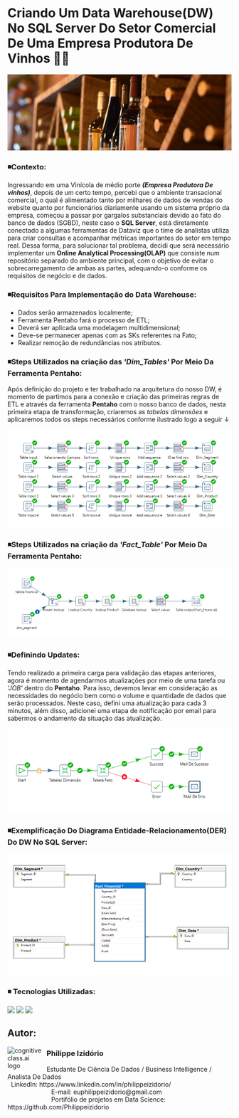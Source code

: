 # Criando Um Data Warehouse(DW) No SQL Server Do Setor Comercial De Uma Empresa Produtora De Vinhos 💱🍇
![Alt ou título da imagem](https://github.com/Philippeizidorio/CriandoDW_SQLEMPVinicola/blob/main/wineryfinan.png)

### ◾Contexto:
Ingressando em uma Vinícola de médio porte ___(Empresa Produtora De vinhos)___, depois de um certo tempo, percebi que o ambiente transacional comercial, o qual é alimentado tanto por milhares de dados de vendas do website quanto por funcionários diariamente usando um sistema próprio da empresa, começou a passar por gargalos substanciais devido ao fato do banco de dados (SGBD), neste caso o __SQL Server__, está diretamente conectado a algumas ferramentas de Dataviz que o time de analistas utiliza para criar consultas e acompanhar métricas importantes do setor em tempo real. Dessa forma, para solucionar tal problema, decidi que será necessário implementar um __Online Analytical Processing(OLAP)__ que consiste num repositório separado do ambiente principal, com o objetivo de evitar o sobrecarregamento de ambas as partes, adequando-o conforme os requisitos de negócio e de dados. 

### ◾Requisitos Para Implementação do Data Warehouse:
- Dados serão armazenados localmente;
- Ferramenta Pentaho fará o processo de ETL;
- Deverá ser aplicada uma modelagem multidimensional;
- Deve-se permanecer apenas com as SKs referentes na Fato;
- Realizar remoção de redundâncias nos atributos.

### ◾Steps Utilizados na criação das ___'Dim_Tables'___ Por Meio Da Ferramenta __Pentaho__:
Após definição do projeto e ter trabalhado na arquitetura do nosso DW, é momento de partimos para a conexão e criação das primeiras regras de ETL e através da ferramenta __Pentaho__
com o nosso banco de dados, nesta primeira etapa de transformação, criaremos as _tabelas dimensões_ e aplicaremos todos os steps necessários conforme ilustrado logo a seguir ↓

![DIM](https://github.com/Philippeizidorio/CriandoDW_SQLEMPVinicola/blob/main/ETL%20-%20DIM_Tables.png)

### ◾Steps Utilizados na criação da ___'Fact_Table'___ Por Meio Da Ferramenta __Pentaho__:

![FACT](https://github.com/Philippeizidorio/CriandoDW_SQLEMPVinicola/blob/main/ETL-%20Fact_Table.png)

### ◾Definindo Updates: 
Tendo realizado a primeira carga para validação das etapas anteriores, agora é momento de agendarmos atualizações por meio de uma tarefa ou _'JOB'_ dentro do __Pentaho__. Para isso, devemos levar em consideração as necessidades do negócio bem como o volume e quantidade de dados que serão processados. Neste caso, defini uma atualização para cada 3 minutos, além disso, adicionei uma etapa de notificação por email para sabermos o andamento da situação das atualização.

![jobupdate](https://github.com/Philippeizidorio/CriandoDW_SQLEMPVinicola/blob/main/Update_JOB.png)

### ◾Exemplificação Do Diagrama Entidade-Relacionamento(DER) Do DW No SQL Server: 

![DER](https://github.com/Philippeizidorio/CriandoDW_SQLEMPVinicola/blob/main/DER_COM_DW.png)

### ◾ Tecnologias Utilizadas: 
<div <br> 
<img src="https://img.shields.io/badge/Microsoft%20SQL%20Server-CC2927?style=for-the-badge&logo=microsoft%20sql%20server&logoColor=white">
<img src="https://github.com/Philippeizidorio/CriandoDW_SQLEMPVinicola/assets/145637595/a2ff1f77-cccf-45f6-8ecc-5a9735f2e64c">
<img src="https://img.shields.io/badge/Microsoft_Excel-217346?style=for-the-badge&logo=microsoft-excel&logoColor=white">
</div> 

## Autor:

<img  src="https://github.com/Philippeizidorio/AnaliseTRIM_AgenciaMKTDIGITAL/assets/145637595/9800ac43-2070-48d4-9002-dbf82f756f2c" width="80" alt="cognitiveclass.ai logo" align="left" /> 

### &nbsp;&nbsp;Philippe Izidório

<p>
&nbsp;&nbsp;Estudante De Ciência De Dados / Business Intelligence / Analista De Dados<br/>
&nbsp;&nbsp;LinkedIn: https://www.linkedin.com/in/philippeizidorio/<br/>
&nbsp;&nbsp;&nbsp;&nbsp;&nbsp;&nbsp;&nbsp;&nbsp;&nbsp;&nbsp;&nbsp;&nbsp;&nbsp;&nbsp;&nbsp;&nbsp;&nbsp;&nbsp;&nbsp;&nbsp;&nbsp;&nbsp;&nbsp;&nbsp;&nbsp;E-mail: euphilippeizidorio@gmail.com<br/>
&nbsp;&nbsp;&nbsp;&nbsp;&nbsp;&nbsp;&nbsp;&nbsp;&nbsp;&nbsp;&nbsp;&nbsp;&nbsp;&nbsp;&nbsp;&nbsp;&nbsp;&nbsp;&nbsp;&nbsp;&nbsp;&nbsp;&nbsp;&nbsp;&nbsp;Portifólio de projetos em Data Science: https://github.com/Philippeizidorio
</p>

